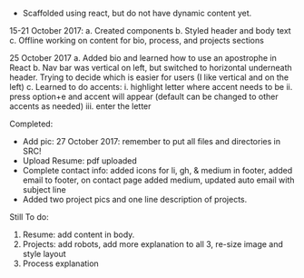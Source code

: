 - Scaffolded using react, but do not have dynamic content yet.

15-21 October 2017:
a. Created components
b. Styled header and body text
c. Offline working on content for bio, process, and projects sections

25 October 2017
a. Added bio and learned how to use an apostrophe in React
b. Nav bar was vertical on left, but switched to horizontal underneath header. Trying to decide which is easier for users (I like vertical and on the left)
c. Learned to do accents:
   i. highlight letter where accent needs to be
   ii. press option+e and accent will appear (default can be changed to other accents as needed)
   iii. enter the letter

Completed:
- Add pic: 27 October 2017: remember to put all files and directories in SRC!
- Upload Resume: pdf uploaded
- Complete contact info: added icons for li, gh, & medium in footer, added email to footer, on contact page added medium, updated auto email with subject line
- Added two project pics and one line description of projects.

Still To do:
1. Resume: add content in body.
2. Projects: add robots, add more explanation to all 3, re-size image and style layout
3. Process explanation
